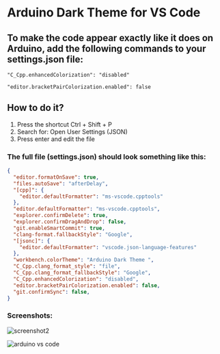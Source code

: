 # Arduino Dark Theme for VS Code

## To make the code appear exactly like it does on Arduino, add the following commands to your settings.json file:

  `"C_Cpp.enhancedColorization": "disabled"`

  `"editor.bracketPairColorization.enabled": false`

## How to do it?

1. Press the shortcut Ctrl + Shift + P
2. Search for: Open User Settings (JSON)
3. Press enter and edit the file

### The full file (settings.json) should look something like this:
```json
{
  "editor.formatOnSave": true,
  "files.autoSave": "afterDelay",
  "[cpp]": {
    "editor.defaultFormatter": "ms-vscode.cpptools"
  },
  "editor.defaultFormatter": "ms-vscode.cpptools",
  "explorer.confirmDelete": true,
  "explorer.confirmDragAndDrop": false,
  "git.enableSmartCommit": true,
  "clang-format.fallbackStyle": "Google",
  "[jsonc]": {
    "editor.defaultFormatter": "vscode.json-language-features"
  },
  "workbench.colorTheme": "Arduino Dark Theme ",
  "C_Cpp.clang_format_style": "file",
  "C_Cpp.clang_format_fallbackStyle": "Google",
  "C_Cpp.enhancedColorization": "disabled",
  "editor.bracketPairColorization.enabled": false,
  "git.confirmSync": false,
}
 ```

### Screenshots:
![screenshot2](https://github.com/user-attachments/assets/f3b0fe11-80f8-4b39-8896-cc540ad82301)

![arduino vs code](https://github.com/user-attachments/assets/2365db53-2ef0-4c85-b75c-53f78cec6f99)

